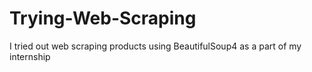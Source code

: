 # Trying-Web-Scraping

I tried out web scraping products using BeautifulSoup4 as a part of my internship
